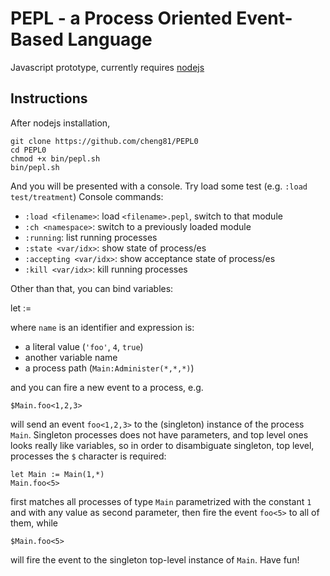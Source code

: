 # PEPL - a Process Oriented Event-Based Language

Javascript prototype, currently requires [nodejs](http://www.nodejs.org)

## Instructions

After nodejs installation,

    git clone https://github.com/cheng81/PEPL0
    cd PEPL0
    chmod +x bin/pepl.sh
    bin/pepl.sh

And you will be presented with a console. Try load some test (e.g. `:load test/treatment`)
Console commands:

  - `:load <filename>`: load `<filename>.pepl`, switch to that module
  - `:ch <namespace>`: switch to a previously loaded module
  - `:running`: list running processes
  - `:state <var/idx>`: show state of process/es
  - `:accepting <var/idx>`: show acceptance state of process/es
  - `:kill <var/idx>`: kill running processes

Other than that, you can bind variables:

  let <name> := <expression>

where `name` is an identifier and expression is:

  - a literal value (`'foo'`, `4`, `true`)
  - another variable name
  - a process path (`Main:Administer(*,*,*)`)

and you can fire a new event to a process, e.g.

    $Main.foo<1,2,3>

will send an event `foo<1,2,3>` to the (singleton) instance of the process `Main`.
Singleton processes does not have parameters, and top level ones looks really like variables, so in order to disambiguate singleton, top level, processes the `$` character is required:

    let Main := Main(1,*)
    Main.foo<5>

first matches all processes of type `Main` parametrized with the constant `1` and with any value as second parameter, then fire the event `foo<5>` to all of them, while

    $Main.foo<5>

will fire the event to the singleton top-level instance of `Main`.
Have fun!